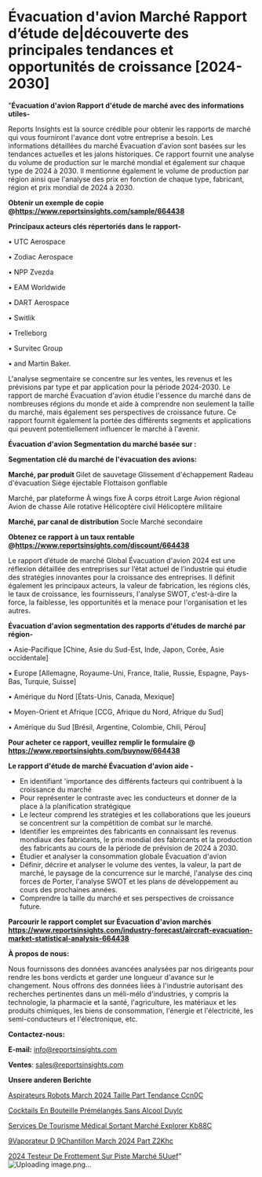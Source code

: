 # Évacuation d'avion Marché Rapport d’étude de|découverte des principales tendances et opportunités de croissance [2024-2030]

"<strong>Évacuation d'avion Rapport d'étude de marché avec des informations utiles-</strong>

Reports Insights est la source crédible pour obtenir les rapports de marché qui vous fourniront l'avance dont votre entreprise a besoin. Les informations détaillées du marché Évacuation d'avion sont basées sur les tendances actuelles et les jalons historiques. Ce rapport fournit une analyse du volume de production sur le marché mondial et également sur chaque type de 2024 à 2030. Il mentionne également le volume de production par région ainsi que l'analyse des prix en fonction de chaque type, fabricant, région et prix mondial de 2024 à 2030.

<strong><b>Obtenir un exemple de copie @</b></strong><a href=https://www.reportsinsights.com/sample/664438><strong><b>https://www.reportsinsights.com/sample/664438</b></strong></a>

<b>Principaux acteurs clés répertoriés dans le rapport-</b>

<b> </b>• UTC Aerospace

• Zodiac Aerospace

• NPP Zvezda

• EAM Worldwide

• DART Aerospace

• Switlik

• Trelleborg

• Survitec Group

• and Martin Baker.

L'analyse segmentaire se concentre sur les ventes, les revenus et les prévisions par type et par application pour la période 2024-2030. Le rapport de marché Évacuation d'avion étudie l'essence du marché dans de nombreuses régions du monde et aide à comprendre non seulement la taille du marché, mais également ses perspectives de croissance future. Ce rapport fournit également la portée des différents segments et applications qui peuvent potentiellement influencer le marché à l'avenir.

<strong>Évacuation d'avion Segmentation du marché basée sur :</strong>

<strong> Segmentation clé du marché de l'évacuation des avions: </strong>

<strong> Marché, par produit </strong>
Gilet de sauvetage
Glissement d'échappement
Radeau d'évacuation
Siège éjectable
Flottaison gonflable

Marché, par plateforme
À wings fixe
À corps étroit
Large
Avion régional
Avion de chasse
Aile rotative
Hélicoptère civil
Hélicoptère militaire

<strong> Marché, par canal de distribution </strong>
Socle
Marché secondaire

<strong><b>Obtenez ce rapport à un taux rentable @</b></strong><a href=https://www.reportsinsights.com/discount/664438><strong><b>https://www.reportsinsights.com/discount/664438</b></strong></a>

Le rapport d’étude de marché Global Évacuation d'avion 2024 est une réflexion détaillée des entreprises sur l’état actuel de l’industrie qui étudie des stratégies innovantes pour la croissance des entreprises. Il définit également les principaux acteurs, la valeur de fabrication, les régions clés, le taux de croissance, les fournisseurs, l'analyse SWOT, c'est-à-dire la force, la faiblesse, les opportunités et la menace pour l'organisation et les autres.

<strong>Évacuation d'avion segmentation des rapports d'études de marché par région-</strong>

• Asie-Pacifique [Chine, Asie du Sud-Est, Inde, Japon, Corée, Asie occidentale]

• Europe [Allemagne, Royaume-Uni, France, Italie, Russie, Espagne, Pays-Bas, Turquie, Suisse]

• Amérique du Nord [États-Unis, Canada, Mexique]

• Moyen-Orient et Afrique [CCG, Afrique du Nord, Afrique du Sud]

• Amérique du Sud [Brésil, Argentine, Colombie, Chili, Pérou]

<strong>Pour acheter ce rapport, veuillez remplir le formulaire @   <a href=https://www.reportsinsights.com/buynow/664438>https://www.reportsinsights.com/buynow/664438</a></strong>

<strong>Le rapport d'étude de marché Évacuation d'avion aide -</strong>
<ul>
  <li>En identifiant 'importance des différents facteurs qui contribuent à la croissance du marché</li>
  <li>Pour représenter le contraste avec les conducteurs et donner de la place à la planification stratégique</li>
  <li>Le lecteur comprend les stratégies et les collaborations que les joueurs se concentrent sur la compétition de combat sur le marché.</li>
  <li>Identifier les empreintes des fabricants en connaissant les revenus mondiaux des fabricants, le prix mondial des fabricants et la production des fabricants au cours de la période de prévision de 2024 à 2030.</li>
  <li>Étudier et analyser la consommation globale Évacuation d'avion</li>
  <li>Définir, décrire et analyser le volume des ventes, la valeur, la part de marché, le paysage de la concurrence sur le marché, l'analyse des cinq forces de Porter, l'analyse SWOT et les plans de développement au cours des prochaines années.</li>
  <li>Comprendre la taille du marché et ses perspectives de croissance future.</li>
</ul>

<strong>Parcourir le rapport complet sur Évacuation d'avion marchés <a href=https://www.reportsinsights.com/industry-forecast/aircraft-evacuation-market-statistical-analysis-664438>https://www.reportsinsights.com/industry-forecast/aircraft-evacuation-market-statistical-analysis-664438</a></strong>

<strong>À propos de nous:</strong>

Nous fournissons des données avancées analysées par nos dirigeants pour rendre les bons verdicts et garder une longueur d'avance sur le changement. Nous offrons des données liées à l'industrie autorisant des recherches pertinentes dans un méli-mélo d'industries, y compris la technologie, la pharmacie et la santé, l'agriculture, les matériaux et les produits chimiques, les biens de consommation, l'énergie et l'électricité, les semi-conducteurs et l'électronique, etc.

<strong>Contactez-nous:</strong>

<strong>E-mail:</strong> <a href=mailto:info@reportsinsights.com>info@reportsinsights.com</a>

<strong>Ventes</strong>: <a href=mailto:sales@reportsinsights.com>sales@reportsinsights.com</a>

<strong>Unsere anderen Berichte</strong>

<a href=https://www.linkedin.com/pulse/aspirateurs-robots-march%C3%A9-2024-taille-part-tendance-ccn0c/>Aspirateurs Robots March 2024 Taille Part Tendance Ccn0C</a>

<a href=https://www.linkedin.com/pulse/cocktails-en-bouteille-prémélangés-sans-alcool-duylc/>Cocktails En Bouteille Prémélangés Sans Alcool Duylc</a>

<a href=https://www.linkedin.com/pulse/services-de-tourisme-médical-sortant-marché-explorer-kb88c/>Services De Tourisme Médical Sortant Marché Explorer Kb88C</a>

<a href=https://www.linkedin.com/pulse/%C3%A9vaporateur-d%C3%A9chantillon-march%C3%A9-2024-part-z2khc/> 9Vaporateur D 9Chantillon March 2024 Part Z2Khc</a>

<a href=https://www.linkedin.com/pulse/2024-testeur-de-frottement-sur-piste-marché-5uuef/>2024 Testeur De Frottement Sur Piste Marché 5Uuef</a>"
![Uploading image.png…]()

